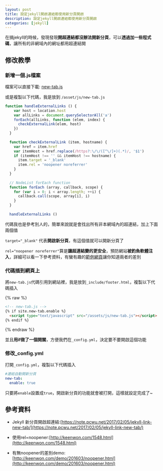 ```yaml
---
layout: post
title: 設定jekyll開啟連結都使用新分頁開啟
description: 設定jekyll開啟連結都使用新分頁開啟
categories: [jekyll]
---
```


在搞jekyll的時候，發現發現**開超連結都沒辦法開新分頁**，可以**透過加一些程式碼**，讓所有的非網域內的網址都用超連結開

<!--more-->

## 修改教學

### 新增一個.js檔案

檔案可以直接下載: <a href="/attachments/2020-02-15-jekyll-always-newtab/new-tab.js" download="new-tab.js">new-tab.js</a>

或是複製以下代碼，我是放到 `/asset/js/new-tab.js`

```javascript
function handleExternalLinks () {
    var host = location.host
    var allLinks = document.querySelectorAll('a')
    forEach(allLinks, function (elem, index) {
      checkExternalLink(elem, host)
    })
  }
  
  function checkExternalLink (item, hostname) {
    var href = item.href
    var itemHost = href.replace(/https?:\/\/([^\/]+)(.*)/, '$1')
    if (itemHost !== '' && itemHost !== hostname) {
      item.target = '_blank'
      item.rel = 'noopener noreferrer'
    }
  }
  
  // NodeList forEach function
  function forEach (array, callback, scope) {
    for (var i = 0; i < array.length; ++i) {
      callback.call(scope, array[i], i)
    }
  }
  
  handleExternalLinks ()
```

代碼我也是參考別人的，簡單來說就是會找出所有非本網域內的超連結，加上下面兩個值

`target="_blank"` 代表**開啟新分頁**，有這個值就可以開新分頁了

`rel="noopener noreferrer"`算是**讓超連結變的更安全**，預防網站**被釣魚軟體注入**，詳細可以看一下參考資料，有蠻有趣的[範例網頁](http://keenwon.com/demo/201603/noopener.html)讓你知道兩者的差別

### 代碼插到網頁上

將`new-tab.js`代碼引用到網站裡，我是放到`_include/footer.html`，複製以下代碼插入

{% raw %}
```html
<!-- new-tab.js -->
{% if site.new-tab.enable %}
  <script type="text/javascript" src="/assets/js/new-tab.js"></script>
{% endif %}
```
{% endraw %}

並且**用if做了一個開關**，方便我們在`_config.yml`，決定要不要開啟這個功能

### 修改_config.yml

打開`_config.yml`，複製以下代碼插入

```yaml
#連結自動開新分頁
new-tab:
  enable: true
```
只要將`enable`設置成`true`，開啟新分頁的功能就會被打開，這樣就設定完成了~

## 參考資料
* Jekyll 新分頁開啟超連結:[https://note.pcwu.net/2017/02/05/jekyll-link-new-tab/](https://note.pcwu.net/2017/02/05/jekyll-link-new-tab/)

* 使用rel=noopener:[http://keenwon.com/1548.html](http://keenwon.com/1548.html)

* 有無noopener的差別demo: [http://keenwon.com/demo/201603/noopener.html](http://keenwon.com/demo/201603/noopener.html)

